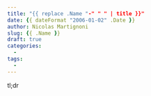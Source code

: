 ```yaml
---
title: "{{ replace .Name "-" " " | title }}"
date: {{ dateFormat "2006-01-02" .Date }}
author: Nicolas Martignoni
slug: {{ .Name }}
draft: true
categories:
  -
tags:
  -
---
```

tl;dr

<!--more-->
